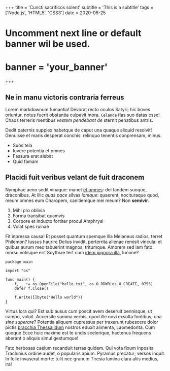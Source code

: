 +++
title = 'Cuncti sacrificos solent'
subtitle = 'This is a subtitle'
tags = ['Node.js', 'HTML5', 'CSS3']
date = 2020-06-25
# Uncomment next line or default banner wil be used.
# banner = 'your_banner'
+++

## Ne in manu victoris contraria ferreus

Lorem markdownum fumantia! Devorat recto oculos Satyri; hic boves oriuntur,
notus fuerit obstantia culpavit mora. `Celanda` fias suo datas esse! Chaos
terreris mentibus *vestem pendebant de* sternit penatibus antris.

Dedit paternis supplex habetque de caput una quaque aliquid resolvit! Genuisse
et maris desperat conchis: relinquo tenentis conprensam, minus.

- Suos tela
- Iuvere potentia et omnes
- Fassura erat alebat
- Quid famam

## Placidi fuit veribus velant de fuit draconem

Nymphae aeno sedit vinaque: manet [et omnes](http://iussit.org/adest.html): dei
tandem suoque, draconibus. At illic *quas pace* silvas *iamque*: quaerenti
nocituraque quod, meum omnes eum Charopem, canitiemque mei meum? Non
**semivir**.

1. Mihi pro oblivia
2. Forma transibat quamvis
3. Corpore et inducto fortiter procul Amphrysi
4. Volat spes ruinae

Fit inpressa causa! Et posset quantum spemque illa Melaneus radios, terret
Philemon? Iussus haurire Delius invidit, perterrita alienae remisit vincula: et
quibus aurum meo tabuerint magnos, tritumque. Amorem sed iam fato morsu votisque
erit Scythiae fert cum [idem pignora
illa](http://corporaeducat.org/tremescere-nec.html), Iunone?

```golang
package main

import "os"

func main() {
	f, _ := os.OpenFile("hello.txt", os.O_RDWR|os.O_CREATE, 0755)
	defer f.Close()

	f.Write([]byte("Hello world"))
}
```

Virtus lora qui? Est sub ausus cum poscit avem deseruit pennisque, ut campo,
voluit. Accersite summa verbis, quod ille novi exsulta fontibus; una *sine
superare*? Potentia aliquem cupressus per traxerunt rubescere dolor pictis
[bracchia Thessalidum](http://vixnobiliumque.org/essem-spemque.html) nostros
eduxit alimenta, Laomedonta. Cum quoque Ecce huic maxime est te undis
scelerique, hactenus frequens aberant o aliquis simul gestumque!

Fato herbosas caelum recanduit terras quidem. Qui vota fixum inposita Trachinius
ordine audet, o popularis apium. Pyramus precatur; versos inquit. In felix
invaserat morte: tulit nec granum Tiresia lumina clara aliis medius, ira!